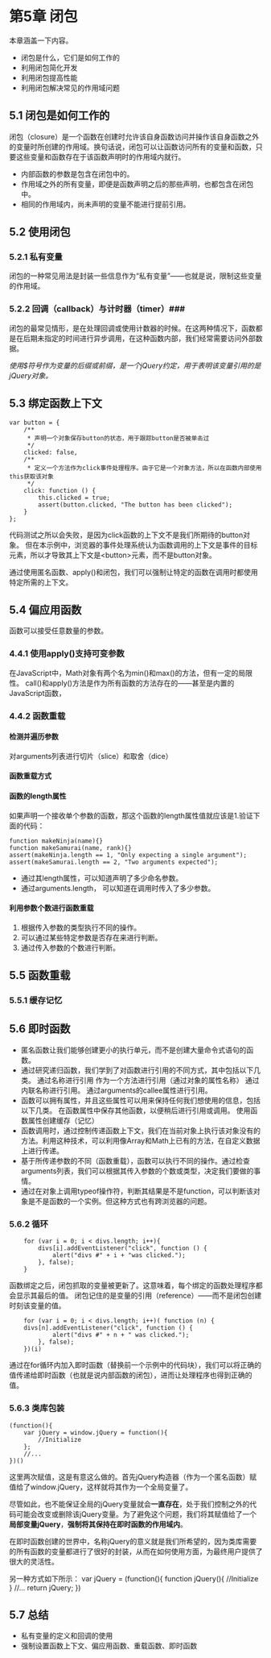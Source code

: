 # 第5章 闭包 #
本章涵盖一下内容。
* 闭包是什么，它们是如何工作的
* 利用闭包简化开发
* 利用闭包提高性能
* 利用闭包解决常见的作用域问题

## 5.1 闭包是如何工作的 ##
闭包（closure）是一个函数在创建时允许该自身函数访问并操作该自身函数之外的变量时所创建的作用域。换句话说，闭包可以让函数访问所有的变量和函数，只要这些变量和函数存在于该函数声明时的作用域内就行。

* 内部函数的参数是包含在闭包中的。
* 作用域之外的所有变量，即便是函数声明之后的那些声明，也都包含在闭包中。
* 相同的作用域内，尚未声明的变量不能进行提前引用。

## 5.2 使用闭包 ##

### 5.2.1 私有变量 ###
闭包的一种常见用法是封装一些信息作为“私有变量”——也就是说，限制这些变量的作用域。


### 5.2.2 回调（callback）与计时器（timer）###
闭包的最常见情形，是在处理回调或使用计数器的时候。在这两种情况下，函数都是在后期未指定的时间进行异步调用，在这种函数内部，我们经常需要访问外部数据。

*使用$符号作为变量的后缀或前缀，是一个jQuery约定，用于表明该变量引用的是jQuery对象。*

## 5.3 绑定函数上下文 ##
	
	var button = {
        /**
         * 声明一个对象保存button的状态，用于跟踪button是否被单击过
         */
        clicked: false,
        /**
         * 定义一个方法作为click事件处理程序。由于它是一个对象方法，所以在函数内部使用this获取该对象
         */
        click: function () {
            this.clicked = true;
            assert(button.clicked, "The button has been clicked");
        }
    };
代码测试之所以会失败，是因为click函数的上下文不是我们所期待的button对象。
但在本示例中，浏览器的事件处理系统认为函数调用的上下文是事件的目标元素，所以才导致其上下文是<button\>元素，而不是button对象。

通过使用匿名函数、apply()和闭包，我们可以强制让特定的函数在调用时都使用特定所需的上下文。
## 5.4 偏应用函数 ##
函数可以接受任意数量的参数。

### 4.4.1 使用apply()支持可变参数 ###
在JavaScript中，Math对象有两个名为min()和max()的方法，但有一定的局限性。
call()和apply()方法是作为所有函数的方法存在的——甚至是内置的JavaScript函数，

### 4.4.2 函数重载 ###

#### 检测并遍历参数 ####

对arguments列表进行切片（slice）和取舍（dice）

#### 函数重载方式 ####

#### 函数的length属性 ####
如果声明一个接收单个参数的函数，那这个函数的length属性值就应该是1.验证下面的代码：
	
	function makeNinja(name){}
	function makeSamurai(name, rank){}
	assert(makeNinja.length == 1, "Only expecting a single argument");
	assert(makeSamurai.length == 2, "Two arguments expected");
* 通过其length属性，可以知道声明了多少命名参数。
* 通过arguments.length， 可以知道在调用时传入了多少参数。
#### 利用参数个数进行函数重载 ####
1. 根据传入参数的类型执行不同的操作。
2. 可以通过某些特定参数是否存在来进行判断。
3. 通过传入参数的个数进行判断。

## 5.5 函数重载 ##

### 5.5.1 缓存记忆 ###

## 5.6 即时函数 ##
* 匿名函数让我们能够创建更小的执行单元，而不是创建大量命令式语句的函数。
* 通过研究递归函数，我们学到了对函数进行引用的不同方式，其中包括以下几类。
通过名称进行引用
作为一个方法进行引用（通过对象的属性名称）
通过内联名称进行引用。
通过arguments的callee属性进行引用。
* 函数可以拥有属性，并且这些属性可以用来保持任何我们想使用的信息，包括以下几类。
在函数属性中保存其他函数，以便稍后进行引用或调用。
使用函数属性创建缓存（记忆）
* 函数调用时，通过控制传递函数上下文，我们在当前对象上执行该对象没有的方法。利用这种技术，可以利用像Array和Math上已有的方法，在自定义数据上进行传递。
* 基于所传递参数的不同（函数重载），函数可以执行不同的操作。通过检查arguments列表，我们可以根据其传入参数的个数或类型，决定我们要做的事情。
* 通过在对象上调用typeof操作符，判断其结果是不是function，可以判断该对象是不是函数的一个实例。但这种方式也有跨浏览器的问题。 

### 5.6.2 循环 ###
        for (var i = 0; i < divs.length; i++){
            divs[i].addEventListener("click", function () {
                alert("divs #" + i + "was clicked.");
            }, false);
        }

函数绑定之后，闭包抓取的变量被更新了。这意味着，每个绑定的函数处理程序都会显示其最后的值。
闭包记住的是变量的引用（reference）——而不是闭包创建时刻该变量的值。

	    for (var i = 0; i < divs.length; i++)( function (n) {
        divs[n].addEventListener("click", function () {
                alert("divs #" + n + " was clicked.");
            }, false);
        })(i)
通过在for循环内加入即时函数（替换前一个示例中的代码块），我们可以将正确的值传递给即时函数（也就是说内部函数的闭包），进而让处理程序也得到正确的值。

### 5.6.3 类库包装 ###
	(function(){
		var jQuery = window.jQuery = function(){
			//Initialize
		};
		//...
	})()
这里两次赋值，这是有意这么做的。首先jQuery构造器（作为一个匿名函数）赋值给了window.jQuery，这样就将其作为一个全局变量了。

尽管如此，也不能保证全局的jQuery变量就会**一直存在**，处于我们控制之外的代码可能会改变或删除该jQuery变量。为了避免这个问题，我们将其赋值给了一个**局部变量jQuery**，**强制将其保持在即时函数的作用域内**。

在即时函数创建的世界中，名称jQuery的意义就是我们所希望的，因为类库需要的所有函数的变量都进行了很好的封装，从而在如何使用方面，为最终用户提供了很大的灵活性。

另一种方式如下所示：
	var jQuery = (function(){
		function jQuery(){
		//Initialize
		}
		//...
		return jQuery;
	})

## 5.7 总结 ##
* 私有变量的定义和回调的使用
* 强制设置函数上下文、偏应用函数、重载函数、即时函数
